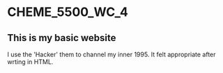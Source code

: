 # CHEME_5500_WC_4

## This is my basic website

I use the 'Hacker' them to channel my inner 1995.  It felt appropriate after wrting in HTML.



  
